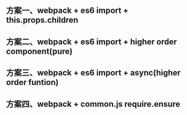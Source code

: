 

## 方案一、webpack + es6 import + this.props.children



## 方案二、webpack + es6 import + higher order component(pure)

## 方案三、webpack + es6 import + async(higher order funtion)

## 方案四、webpack + common.js require.ensure



